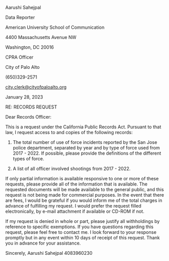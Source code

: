 Aarushi Sahejpal

Data Reporter

American University School of Communication

4400 Massachusetts Avenue NW

Washington, DC 20016



CPRA Officer

City of Palo Alto

(650)329-2571

city.clerk@cityofpaloalto.org



January 28, 2023



RE: RECORDS REQUEST



Dear Records Officer:


This is a request under the California Public Records Act. Pursuant to that law, I request access to and copies
of the following records:

1. The total number of use of force incidents reported by the San Jose police department, separated
by year and by type of force used from 2017 - 2022. If possible, please provide the definitions of the different types of force.

2. A list of all officer involved shootings from 2017 - 2022. 

If only partial information is available responsive to one or more of these requests, please provide all
of the information that is available. The requested documents will be made available to the general public,
and this request is not being made for commercial purposes. In the event that there are fees, I would be
grateful if you would inform me of the total charges in advance of fulfilling my request. I would prefer the
request filled electronically, by e-mail attachment if available or CD-ROM if not.


If my request is denied in whole or part, please justify all withholdings by reference to specific exemptions.
If you have questions regarding this request, please feel free to contact me. I look forward to your response
promptly but in any event within 10 days of receipt of this request.
Thank you in advance for your assistance.

Sincerely,
Aarushi Sahejpal
4083960230
